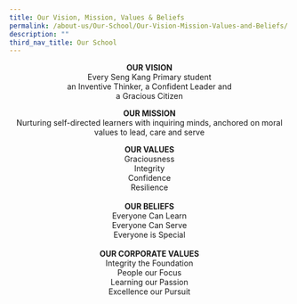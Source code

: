 ```yaml
---
title: Our Vision, Mission, Values & Beliefs
permalink: /about-us/Our-School/Our-Vision-Mission-Values-and-Beliefs/
description: ""
third_nav_title: Our School
---
```

<center>


	
**OUR VISION**<br>
Every Seng Kang Primary student
<br>an Inventive Thinker, a Confident Leader and<br>a Gracious Citizen
<br>
  
**OUR MISSION**<br>
Nurturing self-directed learners with inquiring minds, anchored on moral values to lead, care and serve
<br>
	
**OUR VALUES**<br>
Graciousness<br>
Integrity<br>
Confidence<br>
Resilience<br>
<br>
**OUR BELIEFS**<br>
Everyone Can Learn<br>
Everyone Can Serve<br>
Everyone is Special<br>
<br>
**OUR CORPORATE VALUES**<br>
Integrity the Foundation<br>
People our Focus<br>
Learning our Passion<br>
Excellence our Pursuit<br>

</center>